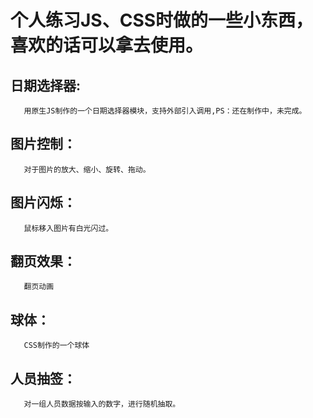 # 个人练习JS、CSS时做的一些小东西，喜欢的话可以拿去使用。

## 日期选择器:
       用原生JS制作的一个日期选择器模块，支持外部引入调用,PS：还在制作中，未完成。

## 图片控制：
       对于图片的放大、缩小、旋转、拖动。

## 图片闪烁：
       鼠标移入图片有白光闪过。

## 翻页效果：
       翻页动画

## 球体：
       CSS制作的一个球体

## 人员抽签：
       对一组人员数据按输入的数字，进行随机抽取。
        
